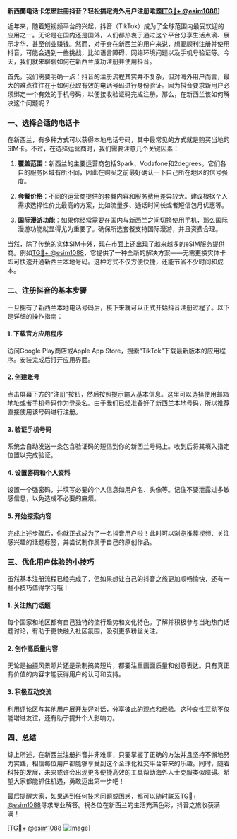 **新西蘭电话卡怎麽註冊抖音？轻松搞定海外用户注册难题[[TG💪+ @esim1088](https://t.me/s/esim1088)]**

近年来，随着短视频平台的兴起，抖音（TikTok）成为了全球范围内最受欢迎的应用之一。无论是在国内还是国外，人们都热衷于通过这个平台分享生活点滴、展示才华、甚至创业赚钱。然而，对于身在新西兰的用户来说，想要顺利注册并使用抖音，可能会遇到一些挑战，比如语言障碍、网络环境问题以及手机号验证等。今天，我们就来聊聊如何在新西兰成功注册并使用抖音。

首先，我们需要明确一点：抖音的注册流程其实并不复杂，但对海外用户而言，最大的难点往往在于如何获取有效的电话号码进行身份验证。因为抖音要求新用户必须绑定一个有效的手机号码，以便接收验证码完成注册。那么，在新西兰该如何解决这个问题呢？

### 一、选择合适的电话卡

在新西兰，有多种方式可以获得本地电话号码，其中最常见的方式就是购买当地的SIM卡。不过，在选择运营商时，我们需要注意几个关键因素：

1. **覆盖范围**：新西兰的主要运营商包括Spark、Vodafone和2degrees。它们各自的服务区域有所不同，因此在购买之前最好确认一下自己所在地区的信号强度。
   
2. **套餐价格**：不同的运营商提供的套餐内容和服务费用差异较大。建议根据个人需求选择性价比最高的方案，比如流量多、通话时间长或者短信包月优惠等。

3. **国际漫游功能**：如果你经常需要在国内与新西兰之间切换使用手机，那么国际漫游功能就显得尤为重要了。确保所选套餐支持国际漫游，并且资费合理。

当然，除了传统的实体SIM卡外，现在市面上还出现了越来越多的eSIM服务提供商。例如[TG💪+ @esim1088](https://t.me/s/esim1088)，它提供了一种全新的解决方案——无需更换实体卡即可快速开通新西兰本地号码。这种方式不仅方便快捷，还能节省不少时间和成本。

### 二、注册抖音的基本步骤

一旦拥有了新西兰本地电话号码后，接下来就可以正式开始抖音注册过程了。以下是详细的操作指南：

#### 1. 下载官方应用程序

访问Google Play商店或Apple App Store，搜索“TikTok”下载最新版本的应用程序。安装完成后打开应用界面。

#### 2. 创建账号

点击屏幕下方的“注册”按钮，然后按照提示输入基本信息。这里可以选择使用邮箱地址或者手机号码作为登录名。由于我们已经准备好了新西兰本地号码，所以推荐直接使用该号码进行注册。

#### 3. 验证手机号码

系统会自动发送一条包含验证码的短信到你的新西兰号码上。收到后将其填入指定位置以完成验证。

#### 4. 设置密码和个人资料

设置一个强密码，并填写必要的个人信息如用户名、头像等。记住不要泄露过多敏感信息，以免造成不必要的麻烦。

#### 5. 开始探索内容

完成上述步骤后，你就正式成为了一名抖音用户啦！此时可以浏览推荐视频、关注感兴趣的话题标签，并尝试制作属于自己的原创作品。

### 三、优化用户体验的小技巧

虽然基本注册流程已经完成了，但如果想让自己的抖音之旅更加顺畅愉快，还有一些小技巧值得学习哦！

#### 1. 关注热门话题

每个国家和地区都有自己独特的流行趋势和文化特色。了解并积极参与当地热门话题讨论，有助于更快融入社区氛围，吸引更多粉丝关注。

#### 2. 创作高质量内容

无论是拍摄风景照片还是录制搞笑短片，都要注重画面质量和创意表达。只有真正有价值的内容才能获得用户的认可和支持。

#### 3. 积极互动交流

利用评论区与其他用户展开友好对话，分享彼此的观点和经验。这种良性互动不仅能增进友谊，还有助于提升个人影响力。

### 四、总结

综上所述，在新西兰注册抖音并非难事，只要掌握了正确的方法并且坚持不懈地努力实践，相信每位用户都能够享受到这个全球化社交平台带来的乐趣。同时，随着科技的发展，未来或许会出现更多便捷高效的工具帮助海外人士克服类似障碍。希望大家都能抓住机遇，勇敢迈出第一步吧！

最后提醒大家，如果遇到任何技术问题或困惑，都可以随时联系[TG💪+ @esim1088](https://t.me/s/esim1088)寻求专业解答。祝各位在新西兰的生活充满色彩，抖音之旅收获满满！

[[TG💪+ @esim1088](https://t.me/s/esim1088) ![Image](https://i.postimg.cc/4NQfJmqS/Snipaste-2025-05-13-00-14-12.png)]